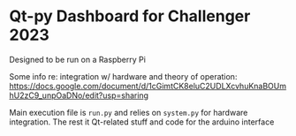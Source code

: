# Qt-py Dashboard for Challenger 2023

Designed to be run on a Raspberry Pi

Some info re: integration w/ hardware and theory of operation: https://docs.google.com/document/d/1cGimtCK8eluC2UDLXcvhuKnaBOUmhU2zC9_unpOaDNo/edit?usp=sharing 

Main execution file is `run.py` and relies on `system.py` for hardware integration. The rest it Qt-related stuff and code for the arduino interface 
